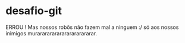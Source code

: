 desafio-git
========

ERROU ! Mas nossos robôs não fazem mal a ninguem :/ só aos nossos inimigos murarararararararararararar.
